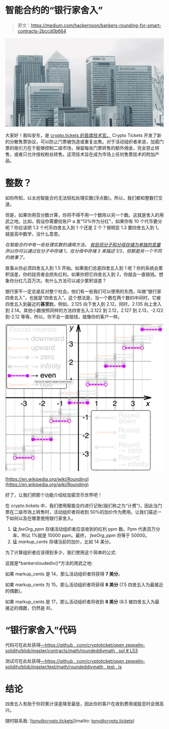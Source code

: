 # 智能合约的“银行家舍入”

> 原文：<https://medium.com/hackernoon/bankers-rounding-for-smart-contracts-2bccd0b664>

![](img/4ef4a76e5be3aebd56ac972e48739771.png)

大家好！我叫安东，是 [crypto.tickets 的首席技术官。](https://crypto.tickets) Crypto Tickets 开发了新的分散售票协议，可以防止门票被伪造或重复出售。对于活动组织者来说，加密门票的吸引力在于能够控制二级市场，保留每张门票转售的额外佣金，完全禁止转售，或者只允许授权粉丝转售。这项技术旨在成为市场上任何售票技术的附加产品。

# 整数？

如你所知，以太坊智能合约无法轻松处理实数(浮点数)。所以，我们都和整数打交道。

但是，如果你用百分数计算，你将不得不用一个数除以另一个数。这就是舍入的用武之地。比如，假设你需要给账户 a 发“13%作为分红”，如果你有 10 个代币要分呢？你应该把 1.3 个代币四舍五入到 1 个还是 2 个？很明显 1.3 要四舍五入到 1。就是高中数学，没什么意思。

*在智能合约中有一些处理实数的通用方法。* [*有些将分子和分母存储为单独的变量*](https://github.com/ConsenSys/smart-contract-best-practices/blob/master/docs/recommendations.md#beware-rounding-with-integer-division) *所以你可以通过在分子中存储 1，在分母中存储 3 来描述 1/3，但那是另一个不同的故事了。*

故事从你必须四舍五入到 1.5 开始。如果我们总是四舍五入到 1 呢？你的系统会累积误差，你的投资者会损失红利。如果你把它四舍五入到 2，你就会一直赔钱。想象你分红几百万次。有什么方法可以减少累积误差？

银行家不一定总是反对整个社会。他们有一些我们可以使用的东西，叫做“银行家四舍五入”，也就是“四舍五入”。这个想法是，当一个数在两个数的中间时，它被四舍五入到最近的**甚至**数。例如，2.125 向下舍入到 2.12。同时，2.135 向上舍入到 2.14。其他小数按照同样的方法四舍五入:2.122 到 2.12，2.127 到 2.13，-2.122 到-2.12 等等。所以，你不会一直赔钱，就像你的客户一样。

![](img/08a41aa1e9bcdc3215a4f412b8ade268.png)

[https://en.wikipedia.org/wiki/Rounding](https://en.wikipedia.org/wiki/Rounding)

好了，让我们把那个功能介绍给加密货币世界吧！

在 crypto.tickets 中，我们使用智能合约进行记账(我们称之为“计费”)，因此当门票在二级市场上转售时，活动组织者将收到 50%的加价作为费用。让我们描述一下如何以及在哪里使用银行家舍入。

1.  **让** *feeOrg_ppm* 存储活动组织者应该收到的红利 ppm 数。Ppm 代表百万分率，所以 1%就是 10000 ppm。最终， *feeOrg_ppm* 将等于 50000。
2.  **让** *markup_cents* 存储当前的加价，比如 14 美分。

为了计算组织者应该得到多少，我们使用这个简单的公式:

这就是*bankersloudediv()*方法的用武之地:

如果 markup_cents 是 14，那么活动组织者将获得 **7 美分**。

如果 markup_cents 为 15，那么活动组织者将获得 **8 美分** (7.5 四舍五入为最接近的偶数)。

如果 markup_cents 是 17，那么活动组织者将收到 **8 美分** (8.5 被四舍五入为最接近的偶数，仍然是 8)。

# “银行家舍入”代码

代码可在此处获得[—https://github . com/cryptoticket/open zeppelin-solidity/blob/master/contracts/math/roundeddivmath . sol # L53](https://github.com/cryptoticket/openzeppelin-solidity/blob/master/contracts/math/RoundedDivMath.sol#L53)

测试可在此处获得[—https://github . com/cryptoticket/open zeppelin-solidity/blob/master/test/math/roundeddivmath . test . js](https://github.com/cryptoticket/openzeppelin-solidity/blob/master/test/math/RoundedDivMath.test.js)

# 结论

四舍五入有助于你将累计误差降至最低，因此你的客户在收到费用或股息时会很高兴。

随时联系我: [tony@crypto.tickets](mailto: tony@crypto.tickets)